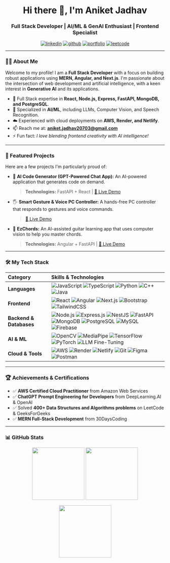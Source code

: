 <h1 align="center">Hi there 👋, I'm Aniket Jadhav</h1>
<h3 align="center">Full Stack Developer | AI/ML & GenAI Enthusiast | Frontend Specialist</h3>

<p align="center">
  <a href="https://www.linkedin.com/in/aniket-jadhav-a72466236/" target="blank"><img src="https://img.shields.io/badge/LinkedIn-%230077B5.svg?&style=for-the-badge&logo=linkedin&logoColor=white" alt="linkedin"/></a>
  <a href="https://github.com/aniketjadhav25000" target="blank"><img src="https://img.shields.io/badge/GitHub-%23121011.svg?&style=for-the-badge&logo=github&logoColor=white" alt="github"/></a>
  <a href="https://portfolio-ani-react.netlify.app/" target="blank"><img src="https://img.shields.io/badge/Portfolio-%23FF7139.svg?&style=for-the-badge&logo=firefox&logoColor=white" alt="portfolio"/></a>
  <a href="https://leetcode.com/u/user1222cx/" target="blank"><img src="https://img.shields.io/badge/LeetCode-%23FFA116.svg?&style=for-the-badge&logo=leetcode&logoColor=black" alt="leetcode"/></a>
</p>

---

### 👨‍💻 About Me

Welcome to my profile! I am a **Full Stack Developer** with a focus on building robust applications using **MERN, Angular, and Next.js**. I'm passionate about the intersection of web development and artificial intelligence, with a keen interest in **Generative AI** and its applications.

- 🚀 Full Stack expertise in **React, Node.js, Express, FastAPI, MongoDB, and PostgreSQL**.
- 🤖 Specialized in **AI/ML**, including LLMs, Computer Vision, and Speech Recognition.
- ☁️ Experienced with cloud deployments on **AWS, Render, and Netlify**.
- 📫 Reach me at: **aniket.jadhav20703@gmail.com**
- ⚡ Fun fact: *I love blending frontend creativity with AI intelligence!*

---

### 🚀 Featured Projects

Here are a few projects I'm particularly proud of:

- 🤖 **AI Code Generator (GPT-Powered Chat App):** An AI-powered application that generates code on demand.
  > **Technologies:** FastAPI + React | [🔗 Live Demo](https://dancing-mousse-c5c6d5.netlify.app/)

- 🖐️ **Smart Gesture & Voice PC Controller:** A hands-free PC controller that responds to gestures and voice commands.
  > [🔗 Live Demo](https://smart-gesture-voice-pc-controller.netlify.app/)

- 🎸 **EzChords:** An AI-assisted guitar learning app that uses computer vision to help you master chords.
  > **Technologies:** Angular + FastAPI | [🔗 Live Demo](https://ezchords-guitar-learning.netlify.app/)

---

### 🛠️ My Tech Stack

| Category | Skills & Technologies |
| :--- | :--- |
| **Languages** | ![JavaScript](https://img.shields.io/badge/JavaScript-F7DF1E?style=for-the-badge&logo=javascript&logoColor=black) ![TypeScript](https://img.shields.io/badge/TypeScript-007ACC?style=for-the-badge&logo=typescript&logoColor=white) ![Python](https://img.shields.io/badge/Python-3776AB?style=for-the-badge&logo=python&logoColor=white) ![C++](https://img.shields.io/badge/C++-00599C?style=for-the-badge&logo=cplusplus&logoColor=white) ![Java](https://img.shields.io/badge/Java-007396?style=for-the-badge&logo=java&logoColor=white) |
| **Frontend** | ![React](https://img.shields.io/badge/React-20232A?style=for-the-badge&logo=react&logoColor=61DAFB) ![Angular](https://img.shields.io/badge/Angular-DD0031?style=for-the-badge&logo=angular&logoColor=white) ![Next.js](https://img.shields.io/badge/Next.js-000000?style=for-the-badge&logo=nextdotjs&logoColor=white) ![Bootstrap](https://img.shields.io/badge/Bootstrap-563D7C?style=for-the-badge&logo=bootstrap&logoColor=white) ![TailwindCSS](https://img.shields.io/badge/TailwindCSS-38B2AC?style=for-the-badge&logo=tailwind-css&logoColor=white) |
| **Backend & Databases**| ![Node.js](https://img.shields.io/badge/Node.js-43853D?style=for-the-badge&logo=node.js&logoColor=white) ![Express.js](https://img.shields.io/badge/Express.js-404D59?style=for-the-badge) ![NestJS](https://img.shields.io/badge/NestJS-E0234E?style=for-the-badge&logo=nestjs&logoColor=white) ![FastAPI](https://img.shields.io/badge/FastAPI-009688?style=for-the-badge&logo=fastapi&logoColor=white) ![MongoDB](https://img.shields.io/badge/MongoDB-4EA94B?style=for-the-badge&logo=mongodb&logoColor=white) ![PostgreSQL](https://img.shields.io/badge/PostgreSQL-316192?style=for-the-badge&logo=postgresql&logoColor=white) ![MySQL](https://img.shields.io/badge/MySQL-005C84?style=for-the-badge&logo=mysql&logoColor=white) ![Firebase](https://img.shields.io/badge/Firebase-FFCA28?style=for-the-badge&logo=firebase&logoColor=black) |
| **AI & ML** | ![OpenCV](https://img.shields.io/badge/OpenCV-27338e?style=for-the-badge&logo=OpenCV&logoColor=white) ![MediaPipe](https://img.shields.io/badge/MediaPipe-FF6F00?style=for-the-badge&logo=google&logoColor=white) ![TensorFlow](https://img.shields.io/badge/TensorFlow-FF6F00?style=for-the-badge&logo=TensorFlow&logoColor=white) ![PyTorch](https://img.shields.io/badge/PyTorch-EE4C2C?style=for-the-badge&logo=PyTorch&logoColor=white) ![LLM Fine-Tuning](https://img.shields.io/badge/LLM-FineTuning-8A2BE2?style=for-the-badge&logo=openai&logoColor=white) |
| **Cloud & Tools** | ![AWS](https://img.shields.io/badge/AWS-FF9900?style=for-the-badge&logo=amazonaws&logoColor=white) ![Render](https://img.shields.io/badge/Render-46E3B7?style=for-the-badge&logo=render&logoColor=black) ![Netlify](https://img.shields.io/badge/Netlify-00C7B7?style=for-the-badge&logo=netlify&logoColor=white) ![Git](https://img.shields.io/badge/Git-F05032?style=for-the-badge&logo=git&logoColor=white) ![Figma](https://img.shields.io/badge/Figma-F24E1E?style=for-the-badge&logo=figma&logoColor=white) ![Postman](https://img.shields.io/badge/Postman-FF6C37?style=for-the-badge&logo=postman&logoColor=white) |

---

### 🏆 Achievements & Certifications

- ✅ **AWS Certified Cloud Practitioner** from Amazon Web Services
- ✅ **ChatGPT Prompt Engineering for Developers** from DeepLearning.AI & OpenAI
- ✅ Solved **400+ Data Structures and Algorithms problems** on LeetCode & GeeksForGeeks
- ✅ **MERN Full-Stack Development** from 30DaysCoding

---

### 📊 GitHub Stats

<p align="center">
  <img src="https://github-readme-stats.vercel.app/api?username=aniketjadhav25000&show_icons=true&count_private=true&theme=tokyonight" height="165" />
  <img src="https://github-readme-streak-stats.herokuapp.com/?user=aniketjadhav25000&theme=tokyonight" height="165" />
</p>
<p align="center">
  <img src="https://github-readme-stats.vercel.app/api/top-langs/?username=aniketjadhav25000&layout=compact&theme=tokyonight" height="165" />
</p>
